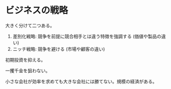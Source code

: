 # ビジネスの戦略

大きく分けて二つある。

1. 差別化戦略: 競争を前提に競合相手とは違う特徴を強調する (価値や製品の違い)
2. ニッチ戦略: 競争を避ける (市場や顧客の違い)

初期投資を抑える。

一攫千金を狙わない。

小さな会社が効率を求めても大きな会社には勝てない。規模の経済がある。
